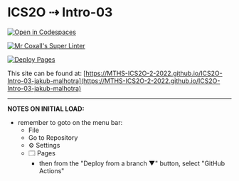 # ICS2O ⇢ Intro-03

[![Open in Codespaces](https://classroom.github.com/assets/launch-codespace-f4981d0f882b2a3f0472912d15f9806d57e124e0fc890972558857b51b24a6f9.svg)](https://classroom.github.com/open-in-codespaces?assignment_repo_id=10021296)

[![Mr Coxall's Super Linter](https://github.com/MTHS-ICS2O-2-2022/ICS2O-Intro-03-jakub-malhotra/workflows/Mr%20Coxall's%20Super%20Linter/badge.svg)](https://github.com/MTHS-ICS2O-2-2022/ICS2O-Intro-03-jakub-malhotra/actions)

[![Deploy Pages](https://github.com/MTHS-ICS2O-2-2022/ICS2O-Intro-03-jakub-malhotra/workflows/Deploy%20Pages/badge.svg)](https://github.com/MTHS-ICS2O-2-2022/ICS2O-Intro-03-jakub-malhotra/actions)

This site can be found at: [https://MTHS-ICS2O-2-2022.github.io/ICS2O-Intro-03-jakub-malhotra](https://MTHS-ICS2O-2-2022.github.io/ICS2O-Intro-03-jakub-malhotra)

---

**NOTES ON INITIAL LOAD:**
- remember to goto on the menu bar:
  - File
  - Go to Repository
  - ⚙ Settings
  - 🗔 Pages
    - then from the "Deploy from a branch ▼" button, select "GitHub Actions"
